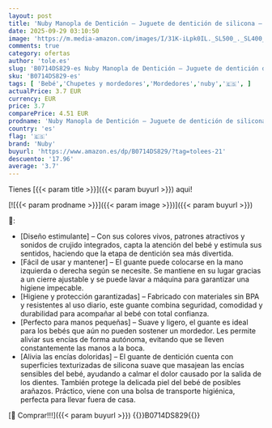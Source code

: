 ```yaml
---
layout: post
title: 'Nuby Manopla de Dentición – Juguete de dentición de silicona – Alivia las encías – Gris – 3+ meses'
date: 2025-09-29 03:10:50
image: 'https://m.media-amazon.com/images/I/31K-iLpk0IL._SL500_._SL400_.jpg'
comments: true
category: ofertas
author: 'tole.es'
slug: 'B0714DS829-es Nuby Manopla de Dentición – Juguete de dentición de...'
sku: 'B0714DS829-es'
tags: [ 'Bebé','Chupetes y mordedores','Mordedores','nuby','🇪🇸', ]
actualPrice: 3.7 EUR
currency: EUR
price: 3.7
comparePrice: 4.51 EUR
prodname: 'Nuby Manopla de Dentición – Juguete de dentición de silicona – Alivia las encías – Gris – 3+ meses'
country: 'es'
flag: '🇪🇸'
brand: 'Nuby'
buyurl: 'https://www.amazon.es/dp/B0714DS829/?tag=tolees-21'
descuento: '17.96'
average: '3.7'
---
```


Tienes [{{< param title >}}]({{< param buyurl >}}) aqui!

[![{{< param prodname >}}]({{< param image >}})]({{< param buyurl >}})

🔎:

- [Diseño estimulante] – Con sus colores vivos, patrones atractivos y sonidos de crujido integrados, capta la atención del bebé y estimula sus sentidos, haciendo que la etapa de dentición sea más divertida.
- [Fácil de usar y mantener] – El guante puede colocarse en la mano izquierda o derecha según se necesite. Se mantiene en su lugar gracias a un cierre ajustable y se puede lavar a máquina para garantizar una higiene impecable.
- [Higiene y protección garantizadas] – Fabricado con materiales sin BPA y resistentes al uso diario, este guante combina seguridad, comodidad y durabilidad para acompañar al bebé con total confianza.
- [Perfecto para manos pequeñas] – Suave y ligero, el guante es ideal para los bebés que aún no pueden sostener un mordedor. Les permite aliviar sus encías de forma autónoma, evitando que se lleven constantemente las manos a la boca.
- [Alivia las encías doloridas] – El guante de dentición cuenta con superficies texturizadas de silicona suave que masajean las encías sensibles del bebé, ayudando a calmar el dolor causado por la salida de los dientes. También protege la delicada piel del bebé de posibles arañazos. Práctico, viene con una bolsa de transporte higiénica, perfecta para llevar fuera de casa.

[🛒 Comprar!!!]({{< param buyurl >}})
{{<world>}}B0714DS829{{</world>}}
